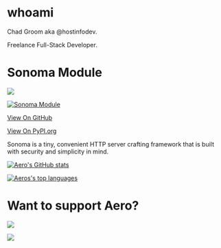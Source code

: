 # whoami

Chad Groom aka @hostinfodev.

Freelance Full-Stack Developer.

# Sonoma Module
![](https://camo.githubusercontent.com/b25fd418673edf6a4888bf1123cca46510a4aab40705eb1889e99e20d5fe99b2/68747470733a2f2f62616467652e667572792e696f2f70792f736f6e6f6d612e737667)

[![Sonoma Module](https://github-readme-stats.vercel.app/api/pin/?username=hostinfodev&repo=sonoma)](https://github.com/anuraghazra/github-readme-stats)

[View On GitHub](https://github.com/hostinfodev/sonoma)

[View On PyPI.org](https://pypi.org/project/sonoma/)

Sonoma is a tiny, convenient HTTP server crafting framework that is built with security and simplicity in mind.

[![Aero's GitHub stats](https://github-readme-stats.vercel.app/api?username=A3r0Labs&count_private=true&show_icons=true&theme=tokyonight)](https://github.com/anuraghazra/github-readme-stats)

[![Aeros's top languages](https://github-readme-stats.vercel.app/api/top-langs/?username=A3r0Labs&theme=tokyonight&langs_count=10&layout=compact)](https://github.com/anuraghazra/github-readme-stats)

# Want to support Aero?

![](https://camo.githubusercontent.com/cd07f1a5d90e454e7bbf69d22ebe4cdbd3a0b3dcf56ba0b6c2495a8e99c776be/68747470733a2f2f6b6f2d66692e636f6d2f696d672f676974687562627574746f6e5f736d2e737667)

![](https://img.shields.io/badge/Cash%20App-$aerolabs-green)

